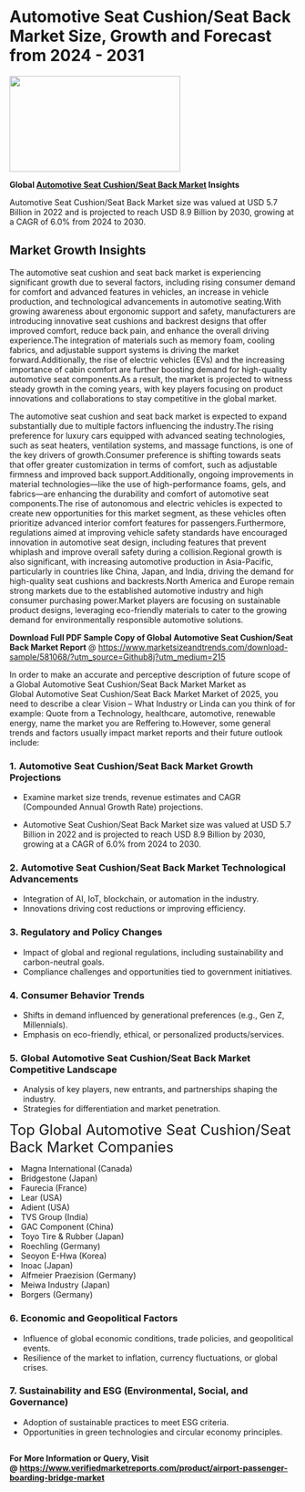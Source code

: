 <H1>Automotive Seat Cushion/Seat Back Market Size, Growth and Forecast from 2024 - 2031</H1><img class="aligncenter size-medium wp-image-584254" src="https://thirdeyenews.in/wp-content/uploads/2024/09/Global-Market-Research-300x168.jpeg" alt="" width="300" height="168" /><p><strong>Global&nbsp;<a href="https://www.marketsizeandtrends.com/download-sample/581068/?utm_source=Github8j?utm_medium=215">Automotive Seat Cushion/Seat Back Market</a> Insights</strong></p><p>Automotive Seat Cushion/Seat Back Market size was valued at USD 5.7 Billion in 2022 and is projected to reach USD 8.9 Billion by 2030, growing at a CAGR of 6.0% from 2024 to 2030.</p><p><h2>Market Growth Insights</h2> <p>The automotive seat cushion and seat back market is experiencing significant growth due to several factors, including rising consumer demand for comfort and advanced features in vehicles, an increase in vehicle production, and technological advancements in automotive seating.With growing awareness about ergonomic support and safety, manufacturers are introducing innovative seat cushions and backrest designs that offer improved comfort, reduce back pain, and enhance the overall driving experience.The integration of materials such as memory foam, cooling fabrics, and adjustable support systems is driving the market forward.Additionally, the rise of electric vehicles (EVs) and the increasing importance of cabin comfort are further boosting demand for high-quality automotive seat components.As a result, the market is projected to witness steady growth in the coming years, with key players focusing on product innovations and collaborations to stay competitive in the global market.</p> <p>The automotive seat cushion and seat back market is expected to expand substantially due to multiple factors influencing the industry.The rising preference for luxury cars equipped with advanced seating technologies, such as seat heaters, ventilation systems, and massage functions, is one of the key drivers of growth.Consumer preference is shifting towards seats that offer greater customization in terms of comfort, such as adjustable firmness and improved back support.Additionally, ongoing improvements in material technologies—like the use of high-performance foams, gels, and fabrics—are enhancing the durability and comfort of automotive seat components.The rise of autonomous and electric vehicles is expected to create new opportunities for this market segment, as these vehicles often prioritize advanced interior comfort features for passengers.Furthermore, regulations aimed at improving vehicle safety standards have encouraged innovation in automotive seat design, including features that prevent whiplash and improve overall safety during a collision.Regional growth is also significant, with increasing automotive production in Asia-Pacific, particularly in countries like China, Japan, and India, driving the demand for high-quality seat cushions and backrests.North America and Europe remain strong markets due to the established automotive industry and high consumer purchasing power.Market players are focusing on sustainable product designs, leveraging eco-friendly materials to cater to the growing demand for environmentally responsible automotive solutions.<p><span class=""><strong>Download Full PDF Sample Copy of Global Automotive Seat Cushion/Seat Back Market Report</strong> @ <a href="https://www.marketsizeandtrends.com/download-sample/581068/?utm_source=Github8j?utm_medium=215" target="_blank">https://www.marketsizeandtrends.com/download-sample/581068/?utm_source=Github8j?utm_medium=215</a></span></p><p>In order to make an accurate and perceptive description of future scope of a Global&nbsp;Automotive Seat Cushion/Seat Back Market Market as Global&nbsp;Automotive Seat Cushion/Seat Back Market Market of 2025, you need to describe a clear Vision &ndash; What Industry or Linda can you think of for example: Quote from a Technology, healthcare, automotive, renewable energy, name the market you are Reffering to.However, some general trends and factors usually impact market reports and their future outlook include:</p><h3>1.&nbsp;<strong>Automotive Seat Cushion/Seat Back Market Growth Projections</strong></h3><ul><li>Examine market size trends, revenue estimates and CAGR (Compounded Annual Growth Rate) projections.</li><li><p>Automotive Seat Cushion/Seat Back Market size was valued at USD 5.7 Billion in 2022 and is projected to reach USD 8.9 Billion by 2030, growing at a CAGR of 6.0% from 2024 to 2030.</p></li></ul><h3>2.&nbsp;<strong>Automotive Seat Cushion/Seat Back Market Technological Advancements</strong></h3><ul><li>Integration of AI, IoT, blockchain, or automation in the industry.</li><li>Innovations driving cost reductions or improving efficiency.</li></ul><h3>3.&nbsp;<strong>Regulatory and Policy Changes</strong></h3><ul><li>Impact of global and regional regulations, including sustainability and carbon-neutral goals.</li><li>Compliance challenges and opportunities tied to government initiatives.</li></ul><h3>4.&nbsp;<strong>Consumer Behavior Trends</strong></h3><ul><li>Shifts in demand influenced by generational preferences (e.g., Gen Z, Millennials).</li><li>Emphasis on eco-friendly, ethical, or personalized products/services.</li></ul><h3>5.&nbsp;<strong>Global Automotive Seat Cushion/Seat Back Market Competitive Landscape</strong></h3><ul><li>Analysis of key players, new entrants, and partnerships shaping the industry.</li><li>Strategies for differentiation and market penetration.</li></ul><p data-pm-slice="1 1 []"><span style="color: inherit; font-family: inherit; font-size: 25px;">Top Global Automotive Seat Cushion/Seat Back Market Companies</span></p><div class="" data-test-id=""><p><li>Magna International (Canada)</li><li> Bridgestone (Japan)</li><li> Faurecia (France)</li><li> Lear (USA)</li><li> Adient (USA)</li><li> TVS Group (India)</li><li> GAC Component (China)</li><li> Toyo Tire & Rubber (Japan)</li><li> Roechling (Germany)</li><li> Seoyon E-Hwa (Korea)</li><li> Inoac (Japan)</li><li> Alfmeier Praezision (Germany)</li><li> Meiwa Industry (Japan)</li><li> Borgers (Germany)</li></p></div><h3>6.&nbsp;<strong>Economic and Geopolitical Factors</strong></h3><ul><li>Influence of global economic conditions, trade policies, and geopolitical events.</li><li>Resilience of the market to inflation, currency fluctuations, or global crises.</li></ul><h3>7.&nbsp;<strong>Sustainability and ESG (Environmental, Social, and Governance)</strong></h3><ul><li>Adoption of sustainable practices to meet ESG criteria.</li><li>Opportunities in green technologies and circular economy principles.</li></ul><h2><strong style="font-size: 14px;">For More Information or Query, Visit @&nbsp;</strong><a style="background-color: #ffffff; font-size: 14px;" href="https://www.marketsizeandtrends.com/report/automotive-seat-cushion-seat-back-market/" target="_blank">https://www.verifiedmarketreports.com/product/airport-passenger-boarding-bridge-market</a></h2>